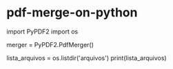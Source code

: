 # pdf-merge-on-python

import PyPDF2
import os

merger = PyPDF2.PdfMerger()

lista_arquivos = os.listdir('arquivos')
print(lista_arquivos)

